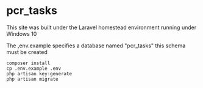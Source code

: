# pcr_tasks
This site was built under the Laravel homestead environment running under Windows 10

The ,env.example specifies a database named "pcr_tasks" this schema must be created
```
composer install
cp .env.example .env
php artisan key:generate
php artisan migrate
```
